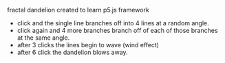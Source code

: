 fractal dandelion created to learn p5.js framework
* click and the single line branches off into 4 lines at a random angle.
* click again and 4 more branches branch off of each of those branches at the same angle.
* after 3 clicks the lines begin to wave (wind effect)
* after 6 click the dandelion blows away.
